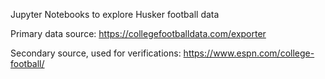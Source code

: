 Jupyter Notebooks to explore Husker football data

Primary data source: https://collegefootballdata.com/exporter

Secondary source, used for verifications: https://www.espn.com/college-football/
